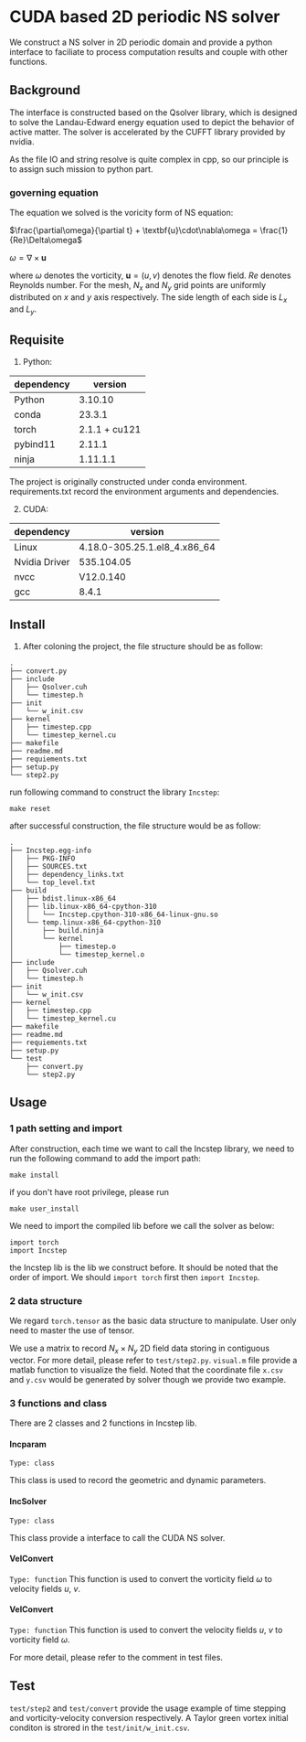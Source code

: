 # CUDA based 2D periodic NS solver
We construct a NS solver in 2D periodic domain and provide a python interface to faciliate to process computation results and couple with other functions.

## Background
The interface is constructed based on the Qsolver library, which is designed to solve the Landau-Edward energy equation used to depict the behavior of active matter. The solver is accelerated by the CUFFT library provided by nvidia. 

As the file IO and string resolve is quite complex in cpp, so our principle is to assign such mission to python part.

### governing equation
The equation we solved is the voricity form of NS equation:

$\frac{\partial\omega}{\partial t} + \textbf{u}\cdot\nabla\omega = \frac{1}{Re}\Delta\omega$

$\omega = \nabla\times\textbf{u}$

where $\omega$ denotes the vorticity, $\textbf{u} = (u,v)$ denotes the flow field. $Re$ denotes Reynolds number. For the mesh, $N_x$ and $N_y$ grid points are uniformly distributed on $x$ and $y$ axis respectively. The side length of each side is $L_x$ and $L_y$.


## Requisite
1. Python: 

|dependency | version|
|---|---|
|Python| 3.10.10 |
|conda | 23.3.1 |
|torch | 2.1.1 + cu121 |
|pybind11 | 2.11.1 |
|ninja | 1.11.1.1 |

The project is originally constructed under conda environment. requirements.txt record the environment arguments and dependencies.

2. CUDA:

|dependency | version|
|---|---|
|Linux| 4.18.0-305.25.1.el8_4.x86_64 |
|Nvidia Driver| 535.104.05 |
|nvcc| V12.0.140 |
|gcc| 8.4.1 |

## Install
1. After coloning the project, the file structure should be as follow:
```
.
├── convert.py
├── include
│   ├── Qsolver.cuh
│   └── timestep.h
├── init
│   └── w_init.csv
├── kernel
│   ├── timestep.cpp
│   └── timestep_kernel.cu
├── makefile
├── readme.md
├── requiements.txt
├── setup.py
└── step2.py
```
run following command to construct the library ```Incstep```:
```(shell)
make reset
```
after successful construction, the file structure would be as follow:
```
.
├── Incstep.egg-info
│   ├── PKG-INFO
│   ├── SOURCES.txt
│   ├── dependency_links.txt
│   └── top_level.txt
├── build
│   ├── bdist.linux-x86_64
│   ├── lib.linux-x86_64-cpython-310
│   │   └── Incstep.cpython-310-x86_64-linux-gnu.so
│   └── temp.linux-x86_64-cpython-310
│       ├── build.ninja
│       └── kernel
│           ├── timestep.o
│           └── timestep_kernel.o
├── include
│   ├── Qsolver.cuh
│   └── timestep.h
├── init
│   └── w_init.csv
├── kernel
│   ├── timestep.cpp
│   └── timestep_kernel.cu
├── makefile
├── readme.md
├── requiements.txt
├── setup.py
└── test
    ├── convert.py
    └── step2.py
```


## Usage
### 1 path setting and import 
After construction, each time we want to call the Incstep library, we need to run the following command to add the import path:
```(shell)
make install
```
if you don't have root privilege, please run
```
make user_install
```
We need to import the compiled lib before we call the solver as below:
```(python)
import torch
import Incstep
```
the Incstep lib is the lib we construct before. It should be noted that the order of import. We should ```import torch``` first then ```import Incstep```.

### 2 data structure
We regard ```torch.tensor``` as the basic data structure to manipulate. User only need to master the use of tensor. 

We use a matrix to record $N_x\times N_y$ 2D field data storing in contiguous vector. For more detail, please refer to ```test/step2.py```. ```visual.m``` file provide a matlab function to visualize the field. Noted that the coordinate file ```x.csv``` and ```y.csv``` would be generated by solver though we provide two example. 
### 3 functions and class
There are 2 classes and 2 functions in Incstep lib.

#### Incparam
```Type: class```

This class is used to record the geometric and dynamic parameters.

#### IncSolver
```Type: class```

This class provide a interface to call the CUDA NS solver.

#### VelConvert
```Type: function```
This function is used to convert the vorticity field $\omega$ to velocity fields $u$, $v$.

#### VelConvert
```Type: function```
This function is used to convert the velocity fields $u$, $v$ to vorticity field $\omega$.

For more detail, please refer to the comment in test files.

## Test
```test/step2``` and ```test/convert``` provide the usage example of time stepping and vorticity-velocity conversion respectively. A Taylor green vortex initial conditon is strored in the ```test/init/w_init.csv```. 